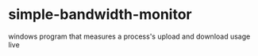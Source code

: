 # simple-bandwidth-monitor
windows program that measures a process's upload and download usage live
